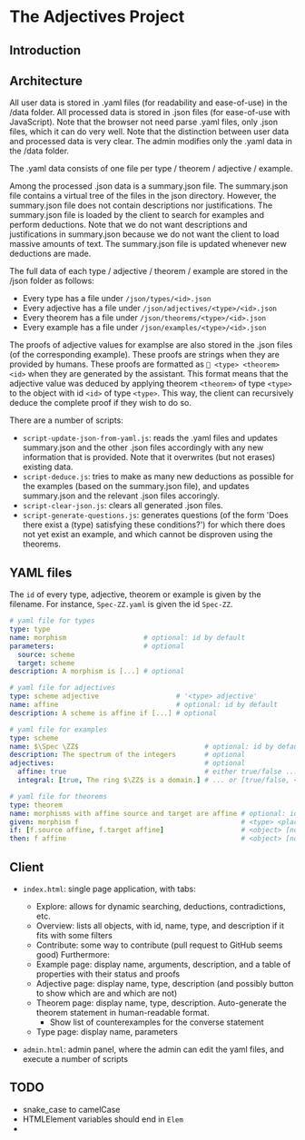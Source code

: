 # The Adjectives Project

## Introduction



## Architecture

All user data is stored in .yaml files (for readability and ease-of-use) in the /data folder.
All processed data is stored in .json files (for ease-of-use with JavaScript).
Note that the browser not need parse .yaml files, only .json files, which it can do very well.
Note that the distinction between user data and processed data is very clear.
The admin modifies only the .yaml data in the /data folder.

The .yaml data consists of one file per type / theorem / adjective / example.

Among the processed .json data is a summary.json file.
The summary.json file contains a virtual tree of the files in the json directory.
However, the summary.json file does not contain descriptions nor justifications.
The summary.json file is loaded by the client to search for examples and perform deductions.
Note that we do not want descriptions and justifications in summary.json because we do not want the client to load massive amounts of text.
The summary.json file is updated whenever new deductions are made.

The full data of each type / adjective / theorem / example are stored in the /json folder as follows:
- Every type has a file under `/json/types/<id>.json`
- Every adjective has a file under `/json/adjectives/<type>/<id>.json`
- Every theorem has a file under `/json/theorems/<type>/<id>.json`
- Every example has a file under `/json/examples/<type>/<id>.json`

The proofs of adjective values for examplse are also stored in the .json files (of the corresponding example).
These proofs are strings when they are provided by humans.
These proofs are formatted as `🤖 <type> <theorem> <id>` when they are generated by the assistant.
This format means that the adjective value was deduced by applying theorem `<theorem>` of type `<type>` to the object with id `<id>` of type `<type>`.
This way, the client can recursively deduce the complete proof if they wish to do so.

There are a number of scripts:
- `script-update-json-from-yaml.js`: reads the .yaml files and updates summary.json and the other .json files accordingly with any new information that is provided. Note that it overwrites (but not erases) existing data.
- `script-deduce.js`: tries to make as many new deductions as possible for the examples (based on the summary.json file), and updates summary.json and the relevant .json files accoringly.
- `script-clear-json.js`: clears all generated .json files.
- `script-generate-questions.js`: generates questions (of the form 'Does there exist a (type) satisfying these conditions?') for which there does not yet exist an example, and which cannot be disproven using the theorems.

## YAML files

The `id` of every type, adjective, theorem or example is given by the filename. For instance, `Spec-ZZ.yaml` is given the id `Spec-ZZ`.

```yaml
# yaml file for types
type: type
name: morphism                   # optional: id by default
parameters:                      # optional
  source: scheme
  target: scheme
description: A morphism is [...] # optional
```

```yaml
# yaml file for adjectives
type: scheme adjective                   # '<type> adjective'
name: affine                             # optional: id by default
description: A scheme is affine if [...] # optional
```

```yaml
# yaml file for examples
type: scheme
name: $\Spec \ZZ$                               # optional: id by default
description: The spectrum of the integers       # optional
adjectives:                                     # optional
  affine: true                                  # either true/false ...
  integral: [true, The ring $\ZZ$ is a domain.] # ... or [true/false, <proof>]
```

```yaml
# yaml file for theorems
type: theorem
name: morphisms with affine source and target are affine # optional: id by default
given: morphism f                                        # <type> <placeholder>
if: [f.source affine, f.target affine]                   # <object> [not] <adjective>
then: f affine                                           # <object> [not] <adjective>
```

## Client

- `index.html`: single page application, with tabs:
  - Explore: allows for dynamic searching, deductions, contradictions, etc.
  - Overview: lists all objects, with id, name, type, and description if it fits
              with some filters
  - Contribute: some way to contribute (pull request to GitHub seems good)
  Furthermore:
  - Example page: display name, arguments, description, and a table of properties with their status and proofs
  - Adjective page: display name, type, description (and possibly button to show which are and which are not)
  - Theorem page: display name, type, description. Auto-generate the theorem statement in human-readable format.
    - Show list of counterexamples for the converse statement
  - Type page: display name, parameters

- `admin.html`: admin panel, where the admin can edit the yaml files, and execute a number of scripts

## TODO

- snake_case to camelCase
- HTMLElement variables should end in `Elem`
- 